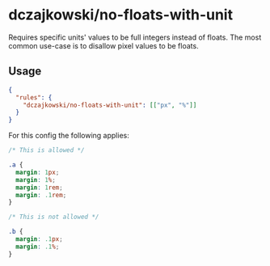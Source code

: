 # dczajkowski/no-floats-with-unit
Requires specific units' values to be full integers instead of floats. The most common use-case is to disallow pixel values to be floats.

## Usage
```json
{
  "rules": {
    "dczajkowski/no-floats-with-unit": [["px", "%"]]
  }
}
```

For this config the following applies:

```css
/* This is allowed */

.a {
  margin: 1px;
  margin: 1%;
  margin: 1rem;
  margin: .1rem;
}

/* This is not allowed */

.b {
  margin: .1px;
  margin: .1%;
}
```
